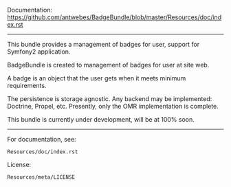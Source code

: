 Documentation: https://github.com/antwebes/BadgeBundle/blob/master/Resources/doc/index.rst


---

This bundle provides a management of badges for user, support for Symfony2 application.

BadgeBundle is created to management of badges for user at site web.

A badge is an object that the user gets when it meets minimum requirements.

The persistence is storage agnostic. Any backend may be implemented: Doctrine, Propel, etc.
Presently, only the OMR implementation is complete.

This bundle is currently under development, will be at 100% soon.

---

For documentation, see:

    Resources/doc/index.rst

License:

    Resources/meta/LICENSE
